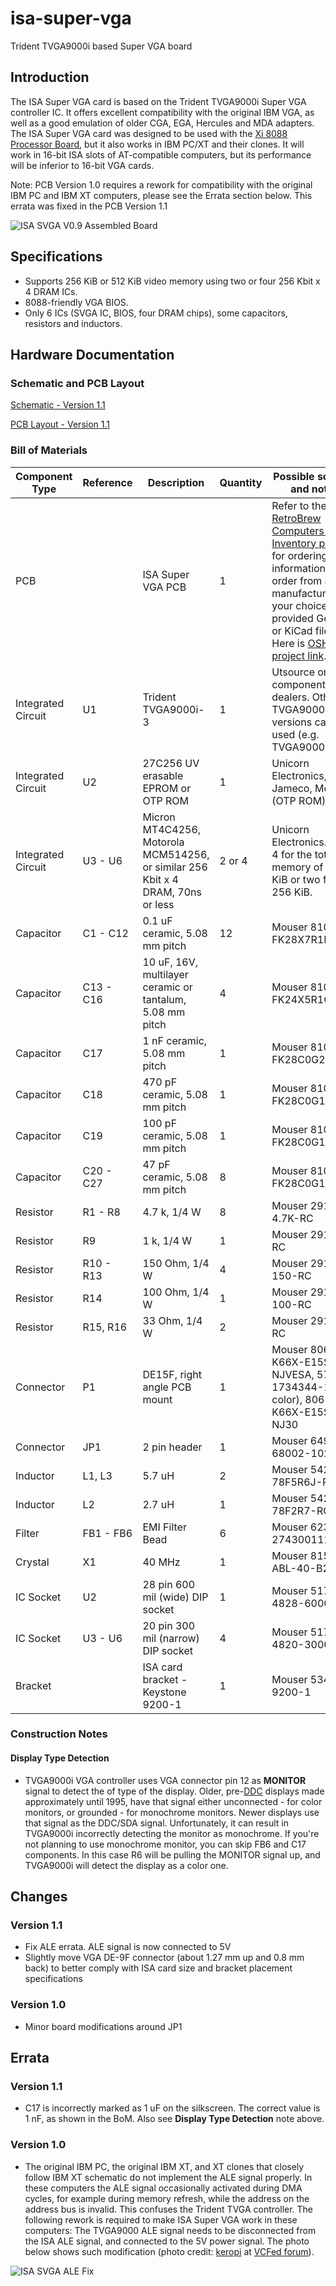 # isa-super-vga
Trident TVGA9000i based Super VGA board

## Introduction

The ISA Super VGA card is based on the Trident TVGA9000i Super VGA controller IC. It offers excellent compatibility with the original IBM VGA, as well as a good emulation of older CGA, EGA, Hercules and MDA adapters. The ISA Super VGA card was designed to be used with the [Xi 8088 Processor Board](https://github.com/skiselev/xi_8088), but it also works in IBM PC/XT and their clones. It will work in 16-bit ISA slots of AT-compatible computers, but its performance will be inferior to 16-bit VGA cards.

Note: PCB Version 1.0 requires a rework for compatibility with the original IBM PC and IBM XT computers, please see the Errata section below. This errata was fixed in the PCB Version 1.1

![ISA SVGA V0.9 Assembled Board](images/ISA_SVGA-Board-800px.jpg)

## Specifications

* Supports 256 KiB or 512 KiB video memory using two or four 256 Kbit x 4 DRAM ICs.
* 8088-friendly VGA BIOS.
* Only 6 ICs (SVGA IC, BIOS, four DRAM chips), some capacitors, resistors and inductors.

## Hardware Documentation

### Schematic and PCB Layout

[Schematic - Version 1.1](KiCad/ISA_SVGA-Schematic-1.1.pdf)

[PCB Layout - Version 1.1](KiCad/ISA_SVGA-Board-1.1.pdf)

### Bill of Materials

Component Type     | Reference | Description                                               | Quantity | Possible sources and notes
------------------ | --------- | --------------------------------------------------------- | -------- | --------------------------
PCB                |           | ISA Super VGA PCB                                         | 1        | Refer to the [RetroBrew Computers Board Inventory page](https://retrobrewcomputers.org/doku.php?id=boardinventory) for ordering information, or order from a PCB manufacturer of your choice using provided Gerber or KiCad files. Here is [OSH Park project link](https://oshpark.com/shared_projects/M9jRwsu1).
Integrated Circuit | U1        | Trident TVGA9000i-3                                       | 1        | Utsource or other component dealers. Other TVGA9000i versions can be used (e.g. TVGA9000i-1)
Integrated Circuit | U2        | 27C256 UV erasable EPROM or OTP ROM                       | 1        | Unicorn Electronics, Jameco, Mouser (OTP ROM)
Integrated Circuit | U3 - U6   | Micron MT4C4256, Motorola MCM514256, or similar 256 Kbit x 4 DRAM, 70ns or less | 2 or 4 | Unicorn Electronics. Install 4 for the total memory of 512 KiB or two for 256 KiB.
Capacitor          | C1 - C12  | 0.1 uF ceramic, 5.08 mm pitch                             | 12       | Mouser 810-FK28X7R1H104K
Capacitor          | C13 - C16 | 10 uF, 16V, multilayer ceramic or tantalum, 5.08 mm pitch | 4        | Mouser 810-FK24X5R1C106K
Capacitor          | C17       | 1 nF ceramic, 5.08 mm pitch                               | 1        | Mouser 810-FK28C0G2A102J
Capacitor          | C18       | 470 pF ceramic, 5.08 mm pitch                             | 1        | Mouser 810-FK28C0G1H471J
Capacitor          | C19       | 100 pF ceramic, 5.08 mm pitch                             | 1        | Mouser 810-FK28C0G1H101J
Capacitor          | C20 - C27 | 47 pF ceramic, 5.08 mm pitch                              | 8        | Mouser 810-FK28C0G1H470J
Resistor           | R1 - R8   | 4.7 k, 1/4 W                                              | 8        | Mouser 291-4.7K-RC
Resistor           | R9        | 1 k, 1/4 W                                                | 1        | Mouser 291-1K-RC
Resistor           | R10 - R13 | 150 Ohm, 1/4 W                                            | 4        | Mouser 291-150-RC
Resistor           | R14       | 100 Ohm, 1/4 W                                            | 1        | Mouser 291-100-RC
Resistor           | R15, R16  | 33 Ohm, 1/4 W                                             | 2        | Mouser 291-33-RC
Connector          | P1        | DE15F, right angle PCB mount                              | 1        | Mouser 806-K66X-E15S-NJVESA, 571-1-1734344-1 (blue color), 806-K66X-E15S-NJ30
Connector          | JP1       | 2 pin header                                              | 1        | Mouser 649-68002-102HLF
Inductor           | L1, L3    | 5.7 uH                                                    | 2        | Mouser 542-78F5R6J-RC
Inductor           | L2        | 2.7 uH                                                    | 1        | Mouser 542-78F2R7-RC
Filter             | FB1 - FB6 | EMI Filter Bead                                           | 6        | Mouser 623-2743001112LF
Crystal            | X1        | 40 MHz                                                    | 1        | Mouser 815-ABL-40-B2
IC Socket          | U2        | 28 pin 600 mil (wide) DIP socket                          | 1        | Mouser 517-4828-6000-CP
IC Socket          | U3 - U6   | 20 pin 300 mil (narrow) DIP socket                        | 4        | Mouser 517-4820-3000-CP
Bracket            |           | ISA card bracket - Keystone 9200-1                        | 1        | Mouser 534-9200-1

### Construction Notes

#### Display Type Detection

* TVGA9000i VGA controller uses VGA connector pin 12 as **MONITOR** signal to detect the of type of the display. Older, pre-[DDC](https://en.wikipedia.org/wiki/Display_Data_Channel) displays made approximately until 1995, have that signal either unconnected - for color monitors, or grounded - for monochrome monitors. Newer displays use that signal as the DDC/SDA signal. Unfortunately, it can result in TVGA9000i incorrectly detecting the monitor as monochrome. If you're not planning to use monochrome monitor, you can skip FB6 and C17 components. In this case R6 will be pulling the MONITOR signal up, and TVGA9000i will detect the display as a color one.

## Changes

### Version 1.1

* Fix ALE errata. ALE signal is now connected to 5V
* Slightly move VGA DE-9F connector (about 1.27 mm up and 0.8 mm back) to better comply with ISA card size and bracket placement specifications

### Version 1.0

* Minor board modifications around JP1

## Errata

### Version 1.1
* C17 is incorrectly marked as 1 uF on the silkscreen. The correct value is 1 nF, as shown in the BoM. Also see **Display Type Detection** note above.

### Version 1.0

* The original IBM PC, the original IBM XT, and XT clones that closely follow IBM XT schematic do not implement the ALE signal properly. In these computers the ALE signal occasionally activated during DMA cycles, for example during memory refresh, while the address on the address bus is invalid. This confuses the Trident TVGA controller. The following rework is required to make ISA Super VGA work in these computers: The TVGA9000 ALE signal needs to be disconnected from the ISA ALE signal, and connected to the 5V power signal. The photo below shows such modification (photo credit: [keropi](https://forum.vcfed.org/index.php?members/keropi.23086/) at [VCFed forum](https://forum.vcfed.org/index.php)).

![ISA SVGA ALE Fix](images/ISA_SVGA-ALE_Fix-800px.jpg)


